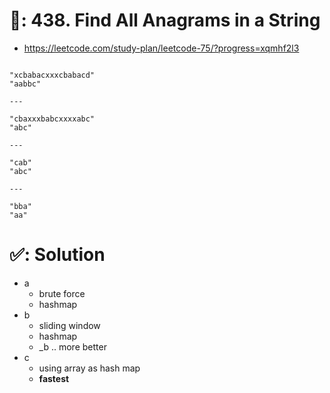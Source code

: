 # 📄: 438. Find All Anagrams in a String

- https://leetcode.com/study-plan/leetcode-75/?progress=xqmhf2l3

```

"xcbabacxxxcbabacd"
"aabbc"

---

"cbaxxxbabcxxxxabc"
"abc"

---

"cab"
"abc"

---

"bba"
"aa"

```


# ✅: Solution

- a
  - brute force
  - hashmap
- b
  - sliding window
  - hashmap
  - _b .. more better
- c
  - using array as hash map
  - **fastest**
